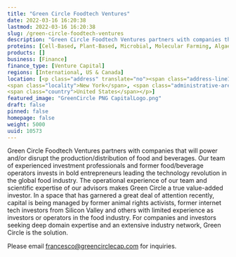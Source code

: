```yaml
---
title: "Green Circle Foodtech Ventures"
date: 2022-03-16 16:20:38
lastmod: 2022-03-16 16:20:38
slug: /green-circle-foodtech-ventures
description: "Green Circle Foodtech Ventures partners with companies that will power and/or disrupt the production/distribution of food and beverages. Our team of experienced investment professionals and former food/beverage operators invests in bold entrepreneurs leading the technology revolution in the global food industry. The operational experience of our team and scientific expertise of our advisors makes Green Circle a true value-added investor."
proteins: [Cell-Based, Plant-Based, Microbial, Molecular Farming, Algae, Fungi]
products: []
business: [Finance]
finance_type: [Venture Capital]
regions: [International, US & Canada]
location: [<p class="address" translate="no"><span class="address-line1">John Street 111</span><br>
<span class="locality">New York</span>, <span class="administrative-area">New York</span> <span class="postal-code">10038</span><br>
<span class="country">United States</span></p>]
featured_image: "GreenCircle PNG CapitalLogo.png"
draft: false
pinned: false
homepage: false
weight: 5000
uuid: 10573
---
```

<p>Green Circle Foodtech Ventures partners with companies that will power and/or disrupt the production/distribution of food and beverages. Our team of experienced investment professionals and former food/beverage operators invests in bold entrepreneurs leading the technology revolution in the global food industry. The operational experience of our team and scientific expertise of our advisors makes Green Circle a true value-added investor. In a space that has garnered a great deal of attention recently, capital is being managed by former animal rights activists, former internet tech investors from Silicon Valley and others with limited experience as investors or operators in the food industry. For companies and investors seeking deep domain expertise and an extensive industry network, Green Circle is the solution.</p>
<p>Please email <a href="mailto:francesco@greencirclecap.com">francesco@greencirclecap.com</a> for inquiries.</p>
